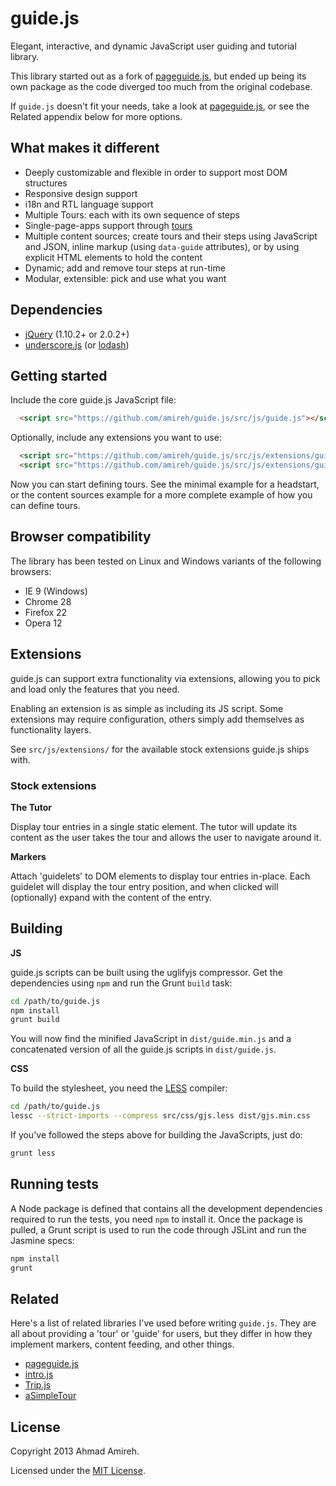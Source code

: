 guide.js
========

Elegant, interactive, and dynamic JavaScript user guiding and tutorial library.

This library started out as a fork of [pageguide.js](https://github.com/tracelytics/pageguide), but ended up being its own package as the code
diverged too much from the original codebase.

If `guide.js` doesn't fit your needs, take a look at [pageguide.js](https://github.com/tracelytics/pageguide), or see the Related appendix below for more options.

## What makes it different

* Deeply customizable and flexible in order to support most DOM structures
* Responsive design support
* i18n and RTL language support
* Multiple Tours: each with its own sequence of steps
* Single-page-apps support through [tours](#tours)
* Multiple content sources; create tours and their steps using JavaScript and JSON, inline markup (using `data-guide` attributes), or by using explicit HTML elements to hold the content
* Dynamic; add and remove tour steps at run-time
* Modular, extensible: pick and use what you want

## Dependencies

* [jQuery](http://jquery.com) (1.10.2+ or 2.0.2+)
* [underscore.js](http://underscorejs.org) (or [lodash](http://lodash.com))

## Getting started

Include the core guide.js JavaScript file:

```html
  <script src="https://github.com/amireh/guide.js/src/js/guide.js"></script>
```

Optionally, include any extensions you want to use:

```html
  <script src="https://github.com/amireh/guide.js/src/js/extensions/guide-tutor.js"></script>
  <script src="https://github.com/amireh/guide.js/src/js/extensions/guide-markers.js"></script>
```

Now you can start defining tours. See the minimal example for a headstart, or
the content sources example for a more complete example of how you can define
tours.

## Browser compatibility

The library has been tested on Linux and Windows variants of the following browsers:

* IE 9 (Windows)
* Chrome 28
* Firefox 22
* Opera 12

## Extensions

guide.js can support extra functionality via extensions, allowing you to pick and load only the features that you need.

Enabling an extension is as simple as including its JS script. Some extensions may require configuration, others simply add themselves as functionality layers.

See `src/js/extensions/` for the available stock extensions guide.js ships with.

### Stock extensions

**The Tutor**

Display tour entries in a single static element. The tutor will update its content as the user takes the tour and allows the user to navigate around it.

**Markers**

Attach 'guidelets' to DOM elements to display tour entries in-place. Each guidelet will display the tour entry position, and when clicked will (optionally) expand with the content of the entry.

## Building

**JS**

guide.js scripts can be built using the uglifyjs compressor. Get the dependencies
using `npm` and run the Grunt `build` task:

```bash
cd /path/to/guide.js
npm install
grunt build
```

You will now find the minified JavaScript in `dist/guide.min.js` and a concatenated
version of all the guide.js scripts in `dist/guide.js`.

**CSS**

To build the stylesheet, you need the [LESS](http://lesscss.org/) compiler:

```bash
cd /path/to/guide.js
lessc --strict-imports --compress src/css/gjs.less dist/gjs.min.css
```

If you've followed the steps above for building the JavaScripts, just do:

```bash
grunt less
```

## Running tests

A Node package is defined that contains all the development dependencies required
to run the tests, you need `npm` to install it. Once the package is pulled,
a Grunt script is used to run the code through JSLint and run the Jasmine specs:

```bash
npm install
grunt
```

## Related

Here's a list of related libraries I've used before writing `guide.js`. They are
all about providing a 'tour' or 'guide' for users, but they differ in how they
implement markers, content feeding, and other things.

* [pageguide.js](http://tracelytics.github.io/pageguide/)
* [intro.js](http://usablica.github.io/intro.js/)
* [Trip.js](http://eragonj.github.io/Trip.js/)
* [aSimpleTour](http://alvaroveliz.github.io/aSimpleTour/)

## License

Copyright 2013 Ahmad Amireh.

Licensed under the [MIT License](https://raw.github.com/amireh/guide.js/master/LICENSE).
